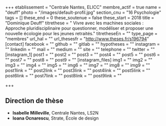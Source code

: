 +++
etablissement = "Centrale Nantes, ELICC"
membre_actif = true
name = "deuff"
photo = "/images/default-profil.jpg"
section_cnu = "16 Psychologie"
tags = []
these_end = 0
these_soutenue = false
these_start = 2018
title = "Dominique Deuff"
titrethese = " Vivre avec les machines sociales : Approche pluridisciplinaire pour questionner, modéliser et proposer une nouvelle écologie pour les jeunes retraités."
titretheseEn = ""
type_page = "membres"
url_hal = ""
url_thesesfr = "http://www.theses.fr/s196794"
[contact]
facebook = ""
github = ""
gitlab = ""
hypotheses = ""
instagram = ""
linkedin = ""
mail = ""
medium = ""
site = ""
telephone = ""
twitter = ""
[instagram_1]
post1 = ""
post2 = ""
post3 = ""
post4 = ""
post5 = ""
post6 = ""
post7 = ""
post8 = ""
post9 = ""
[instagram_files]
img1 = ""
img2 = ""
img3 = ""
img4 = ""
img5 = ""
img6 = ""
img7 = ""
img8 = ""
img9 = ""
post1link = ""
post2link = ""
post3link = ""
post4link = ""
post5link = ""
post6link = ""
post7link = ""
post8link = ""
post9link = ""

+++

<!-- Supprimer les parties non remplies (supprimer les blocks de lang s'il n'y a pas deux langues). Tu es libre d'ajouter ce que tu veux à cette partie -->

## Direction de thèse

* **Isabelle Milleville**, Centrale Nantes, LS2N
* **Ioana Ocnarescu**, Strate, École de design